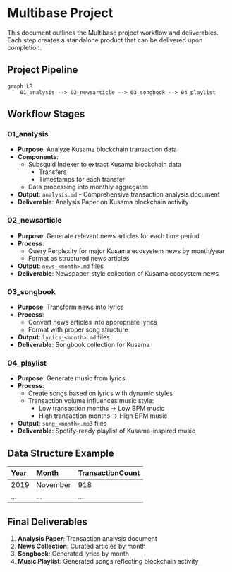 # Multibase Project

This document outlines the Multibase project workflow and deliverables. Each step creates a standalone product that can be delivered upon completion.

## Project Pipeline

```mermaid
graph LR
    01_analysis --> 02_newsarticle --> 03_songbook --> 04_playlist
```

## Workflow Stages

### 01_analysis
- **Purpose**: Analyze Kusama blockchain transaction data
- **Components**:
  - Subsquid Indexer to extract Kusama blockchain data
    - Transfers
    - Timestamps for each transfer
  - Data processing into monthly aggregates
- **Output**: `analysis.md` - Comprehensive transaction analysis document
- **Deliverable**: Analysis Paper on Kusama blockchain activity

### 02_newsarticle
- **Purpose**: Generate relevant news articles for each time period
- **Process**: 
  - Query Perplexity for major Kusama ecosystem news by month/year
  - Format as structured news articles
- **Output**: `news_<month>.md` files
- **Deliverable**: Newspaper-style collection of Kusama ecosystem news

### 03_songbook
- **Purpose**: Transform news into lyrics
- **Process**:
  - Convert news articles into appropriate lyrics
  - Format with proper song structure
- **Output**: `lyrics_<month>.md` files
- **Deliverable**: Songbook collection for Kusama

### 04_playlist
- **Purpose**: Generate music from lyrics
- **Process**:
  - Create songs based on lyrics with dynamic styles
  - Transaction volume influences music style:
    - Low transaction months → Low BPM music
    - High transaction months → High BPM music
- **Output**: `song_<month>.mp3` files
- **Deliverable**: Spotify-ready playlist of Kusama-inspired music

## Data Structure Example

| Year | Month    | TransactionCount |
|:-----|:---------|:-----------------|
| 2019 | November | 918              |
| ...  | ...      | ...              |

## Final Deliverables

1. **Analysis Paper**: Transaction analysis document
2. **News Collection**: Curated articles by month
3. **Songbook**: Generated lyrics by month
4. **Music Playlist**: Generated songs reflecting blockchain activity
